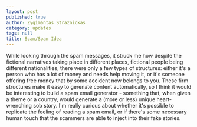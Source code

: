 ```yaml
---
layout: post
published: true
author: Zygimantas Straznickas
category: updates
tags: null
title: Scam/Spam Idea
---
```


While looking through the spam messages, it struck me how despite the fictional narratives taking place in different places, fictional people being different nationalities, there were only a few types of structures: either it's a person who has a lot of money and needs help moving it, or it's someone offering free money that by some accident now belongs to you. These firm structures make it easy to gerenate content automatically, so I think it would be interesting to build a spam email generator - something that, when given a theme or a country, would generate a (more or less) unique heart-wrenching sob story. I'm really curious about whether it's possible to replicate the feeling of reading a spam email, or if there's some necessary human touch that the scammers are able to inject into their fake stories.